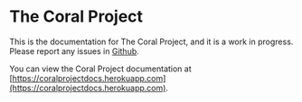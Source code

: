# The Coral Project

This is the documentation for The Coral Project, and it is a work in progress. Please report any issues in [Github](https://github.com/coralproject/docs/issues).

You can view the Coral Project documentation at [https://coralprojectdocs.herokuapp.com](https://coralprojectdocs.herokuapp.com).
